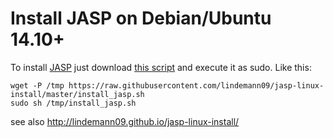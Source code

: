 Install JASP on Debian/Ubuntu 14.10+
====================================

To install [JASP](https://jasp-stats.org/) just download [this script](https://raw.githubusercontent.com/lindemann09/jasp-linux-install/master/install_jasp.sh)
and execute it as sudo. Like this:

```
wget -P /tmp https://raw.githubusercontent.com/lindemann09/jasp-linux-install/master/install_jasp.sh
sudo sh /tmp/install_jasp.sh
```

see also http://lindemann09.github.io/jasp-linux-install/




